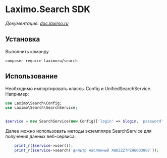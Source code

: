 
# Laximo.Search SDK
*Документация: [doc.laximo.ru](https://doc.a-motive.ru)*

## Установка

Выполнить команду

    composer require laximoru/search

## Использование

Необходимо импортировать классы Config и UnifiedSearchService. Например:

```php
use Laximo\Search\Config;
use Laximo\Search\SearchService;


$service = new SearchService(new Config(['login' => $login, 'password' => $password]));
```

Далее можно использовать методы экземпляра SearchService для получения данных веб-сервиса:

```php
    print_r($service->user());
    print_r($service->search('фильтр маслянный XW8ZZZ7PZHG003807'));
```
